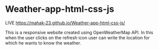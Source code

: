 # Weather-app-html-css-js
LIVE
https://mahak-23.github.io/Weather-app-html-css-js/

This is a responsive website created using OpenWeatherMap API. 
In this when the user clicks on the refresh icon user can write the location for which he wants to know the weather.
